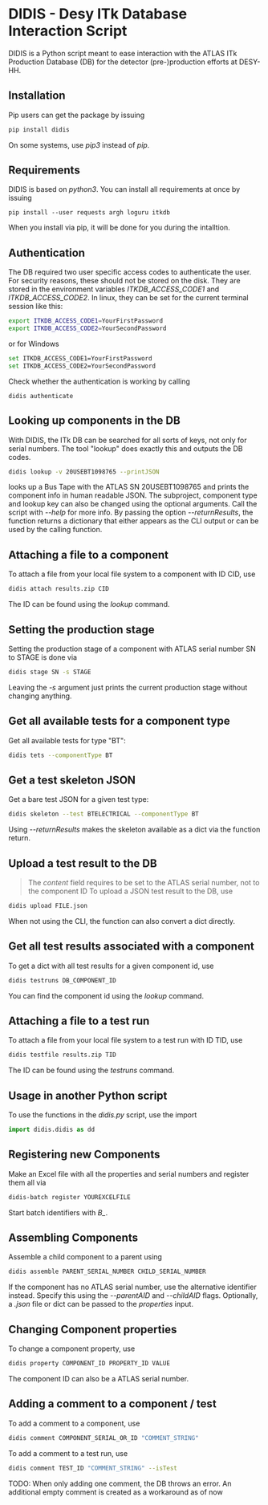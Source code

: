 # DIDIS - Desy ITk Database Interaction Script
DIDIS is a Python script meant to ease interaction with the ATLAS ITk Production Database (DB) for the detector (pre-)production efforts at DESY-HH.

## Installation
Pip users can get the package by issuing
```bash
pip install didis
```
On some systems, use *pip3* instead of *pip*.

## Requirements
DIDIS is based on *python3*. You can install all requirements at once by issuing
```
pip install --user requests argh loguru itkdb
```
When you install via pip, it will be done for you during the intalltion.

## Authentication
The DB required two user specific access codes to authenticate the user. For security reasons, these should not be stored on the disk. They are stored in the environment variables *ITKDB_ACCESS_CODE1* and *ITKDB_ACCESS_CODE2*. In linux, they can be set for the current terminal session like this:
```bash
export ITKDB_ACCESS_CODE1=YourFirstPassword
export ITKDB_ACCESS_CODE2=YourSecondPassword
```
or for Windows
```bash
set ITKDB_ACCESS_CODE1=YourFirstPassword
set ITKDB_ACCESS_CODE2=YourSecondPassword
```
Check whether the authentication is working by calling
```
didis authenticate
```

## Looking up components in the DB
With DIDIS, the ITk DB can be searched for all sorts of keys, not only for serial numbers. The tool "lookup" does exactly this and outputs the DB codes.  
```bash
didis lookup -v 20USEBT1098765 --printJSON
```
looks up a Bus Tape with the ATLAS SN  20USEBT1098765 and prints the component info in human readable JSON. The subproject, component type and lookup key can also be changed using the optional arguments. Call the script with *--help* for more info.
By passing the option *--returnResults*, the function returns a dictionary that either appears as the CLI output or can be used by the calling function.

## Attaching a file to a component
To attach a file from your local file system to a component with ID CID, use
```bash
didis attach results.zip CID
```
The ID can be found using the *lookup* command.

## Setting the production stage
Setting the production stage of a component with ATLAS serial number SN to STAGE is done via
```bash
didis stage SN -s STAGE
```
Leaving the *-s* argument just prints the current production stage without changing anything.

## Get all available tests for a component type
Get all available tests for type "BT":
```bash
didis tets --componentType BT
```

## Get a test skeleton JSON
Get a bare test JSON for a given test type:
```bash
didis skeleton --test BTELECTRICAL --componentType BT
```
Using *--returnResults* makes the skeleton available as a dict via the function return.

## Upload a test result to the DB
> The *content* field requires to be set to the ATLAS serial number, not to the component ID
To upload a JSON test result to the DB, use
```bash
didis upload FILE.json
```
When not using the CLI, the function can also convert a dict directly.

## Get all test results associated with a component
To get a dict with all test results for a given component id, use
```bash
didis testruns DB_COMPONENT_ID
```
You can find the component id using the *lookup* command.

## Attaching a file to a test run
To attach a file from your local file system to a test run with ID TID, use
```bash
didis testfile results.zip TID
```
The ID can be found using the *testruns* command.

## Usage in another Python script
To use the functions in the *didis.py* script, use the import
```python
import didis.didis as dd
```

## Registering new Components
Make an Excel file with all the properties and serial numbers and register them all via
```bash
didis-batch register YOUREXCELFILE
```
Start batch identifiers with *B_*.

## Assembling Components
Assemble a child component to a parent using
```bash
didis assemble PARENT_SERIAL_NUMBER CHILD_SERIAL_NUMBER
```
If the component has no ATLAS serial number, use the alternative identifier instead. Specify this using the *--parentAID* and *--childAID* flags. Optionally, a *.json* file or dict can be passed to the *properties* input.

## Changing Component properties
To change a component property, use
```bash
didis property COMPONENT_ID PROPERTY_ID VALUE
```
The component ID can also be a ATLAS serial number.

## Adding a comment to a component / test
To add a comment to a component, use
```bash
didis comment COMPONENT_SERIAL_OR_ID "COMMENT_STRING"
```
To add a comment to a test run, use
```bash
didis comment TEST_ID "COMMENT_STRING" --isTest
```
TODO: When only adding one comment, the DB throws an error. An additional empty comment is created as a workaround as of now